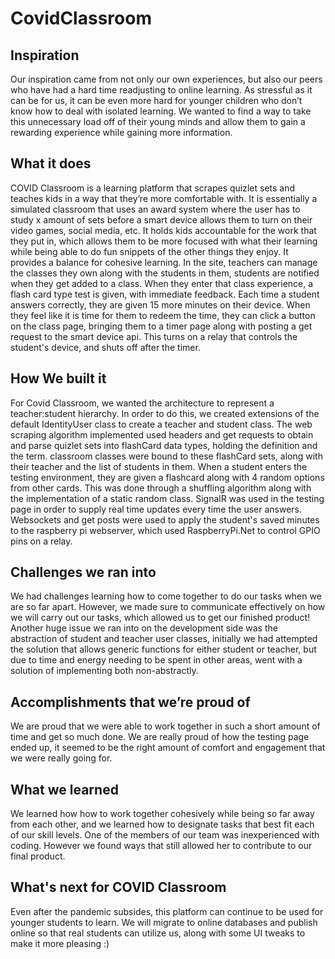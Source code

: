 # CovidClassroom
## Inspiration 
Our inspiration came from not only our own experiences, but also our peers who have had a hard time readjusting to online learning. As stressful as it can be for us, it can be even more hard for younger children who don’t know how to deal with isolated learning. We wanted to find a way to take this unnecessary load off of their young minds and allow them to gain a rewarding experience while gaining more information.
## What it does
COVID Classroom is a learning platform that scrapes quizlet sets and teaches kids in a way that they’re more comfortable with. It is essentially a simulated classroom that uses an award system where the user has to study x amount of sets before a smart device allows them to turn on their video games, social media, etc. It holds kids accountable for the work that they put in, which allows them to be more focused with what their learning while being able to do fun snippets of the other things they enjoy. It provides a balance for cohesive learning. In the site, teachers can manage the classes they own along with the students in them, students are notified when they get added to a class. When they enter that class experience, a flash card type test is given, with immediate feedback. Each time a student answers correctly, they are given 15 more minutes on their device. When they feel like it is time for them to redeem the time, they can click a button on the class page, bringing them to a timer page along with posting a get request to the smart device api. This turns on a relay that controls the student's device, and shuts off after the timer.

## How We built it
For Covid Classroom, we wanted the architecture to represent a teacher:student hierarchy. In order to do this, we created extensions of the default IdentityUser class to create a teacher and student class. The web scraping algorithm implemented used headers and get requests to obtain and parse quizlet sets into flashCard data types, holding the definition and the term. classroom classes were bound to these flashCard sets, along with their teacher and the list of students in them. When a student enters the testing environment, they are given a flashcard along with 4 random options from other cards. This was done through a shuffling algorithm along with the implementation of a static random class. SignalR was used in the testing page in order to supply real time updates every time the user answers. Websockets and get posts were used to apply the student's saved minutes to the raspberry pi webserver, which used RaspberryPi.Net to control GPIO pins on a relay.

## Challenges we ran into 
We had challenges learning how to come together to do our tasks when we are so far apart. However, we made sure to communicate effectively on how we will carry out our tasks, which allowed us to get our finished product! Another huge issue we ran into on the development side was the abstraction of student and teacher user classes, initially we had attempted the solution that allows generic functions for either student or teacher, but due to time and energy needing to be spent in other areas, went with a solution of implementing both non-abstractly.

## Accomplishments that we’re proud of
We are proud that we were able to work together in such a short amount of time and get so much done. We are really proud of how the testing page ended up, it seemed to be the right amount of comfort and engagement that we were really going for.

## What we learned
We learned how how to work together cohesively while being so far away from each other, and we learned how to designate tasks that best fit each of our skill levels. One of the members of our team was inexperienced with coding. However we found ways that still allowed her to contribute to our final product.
## What's next for COVID Classroom
Even after the pandemic subsides, this platform can continue to be used for younger students to learn. We will migrate to online databases and publish online so that real students can utilize us, along with some UI tweaks to make it more pleasing :)
